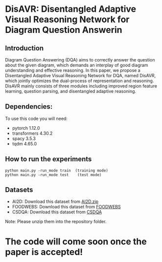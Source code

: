 # DisAVR: Disentangled Adaptive Visual Reasoning Network for Diagram Question Answerin

## Introduction
Diagram Question Answering (DQA) aims to correctly answer the question about the given diagram, which demands an interplay of good diagram understanding and effective reasoning. In this paper, we propose a Disentangled Adaptive Visual Reasoning Network for DQA, named DisAVR, which jointly optimizes the dual-process of representation and reasoning. DisAVR mainly consists of three modules including improved region feature learning, question parsing, and disentangled adaptive reasoning.


## Dependencies:
To use this code you will need:
* pytorch 1.12.0
* transformers 4.30.2
* spacy 3.5.3
* tqdm 4.65.0

## How to run the experiments 
```
python main.py -run_mode train  (training mode)
python main.py -run_mode test    (test mode)
```

## Datasets
* AI2D: Download this dataset from [AI2D.zip](https://pan.baidu.com/s/1PfncjKutNaIijM1xNK1pVg)
* FOODWEBS: Download this dataset from [FOODWEBS](https://allenai.org/data/foodwebs)
* CSDQA: Download this dataset from [CSDQA](https://github.com/WayneWong97/CSDia)  

  
Note:
Please unzip them into the repository folder.

# The code will come soon once the paper is accepted! 
